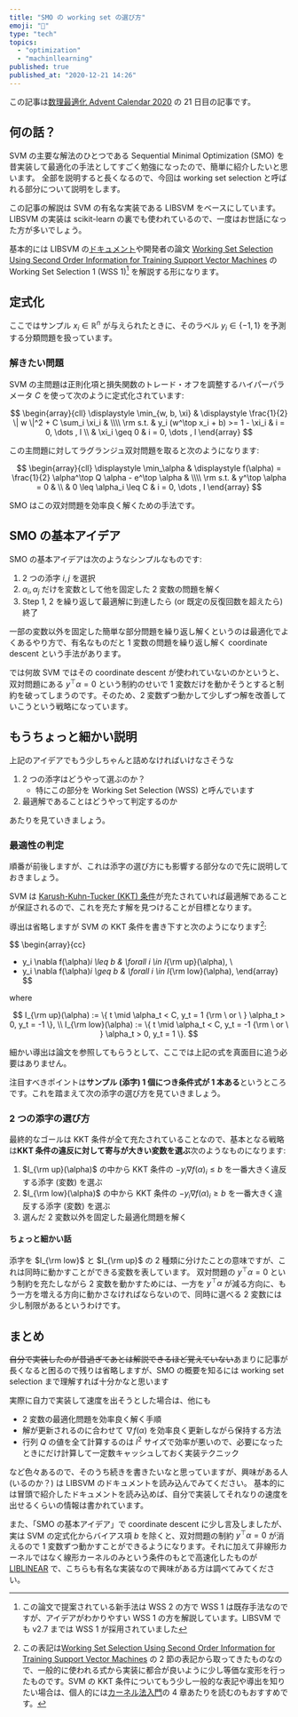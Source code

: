 ```yaml
---
title: "SMO の working set の選び方"
emoji: "🖖"
type: "tech"
topics:
  - "optimization"
  - "machinllearning"
published: true
published_at: "2020-12-21 14:26"
---
```


この記事は[数理最適化 Advent Calendar 2020](https://qiita.com/advent-calendar/2020/mo) の 21 日目の記事です。

## 何の話？

SVM の主要な解法のひとつである Sequential Minimal Optimization (SMO) を昔実装して最適化の手法としてすごく勉強になったので、簡単に紹介したいと思います。
全部を説明すると長くなるので、今回は working set selection と呼ばれる部分について説明をします。

この記事の解説は SVM の有名な実装である LIBSVM をベースにしています。
LIBSVM の実装は scikit-learn の裏でも使われているので、一度はお世話になった方が多いでしょう。

基本的には LIBSVM の[ドキュメント](https://www.csie.ntu.edu.tw/~cjlin/papers/libsvm.pdf)や開発者の論文 [Working Set Selection Using Second Order Information for Training Support Vector Machines](https://www.csie.ntu.edu.tw/~cjlin/papers/quadworkset.pdf) の Working Set Selection 1 (WSS 1)[^1] を解説する形になります。

[^1]: この論文で提案されている新手法は WSS 2 の方で WSS 1 は既存手法なのですが、アイデアがわかりやすい WSS 1 の方を解説しています。LIBSVM でも v2.7 までは WSS 1 が採用されていました

## 定式化

ここではサンプル $x_i \in \mathbb{R}^n$ が与えられたときに、そのラベル $y_i \in \{ -1, 1 \}$ を予測する分類問題を扱っています。

### 解きたい問題

SVM の主問題は正則化項と損失関数のトレード・オフを調整するハイパーパラメータ $C$ を使って次のように定式化されています:

$$
\begin{array}{cll}
  \displaystyle \min_{w, b, \xi} & \displaystyle \frac{1}{2} \| w \|^2 + C \sum_i \xi_i & \\\\
  \rm s.t. & y_i (w^\top x_i + b) >= 1 - \xi_i & i = 0, \dots , l \\
  & \xi_i \geq 0 & i = 0, \dots , l
\end{array}
$$

この主問題に対してラグランジュ双対問題を取ると次のようになります:

$$
\begin{array}{cll}
  \displaystyle \min_\alpha & \displaystyle f(\alpha) = \frac{1}{2} \alpha^\top Q \alpha - e^\top \alpha & \\\\
  \rm s.t. & y^\top \alpha = 0 & \\
  & 0 \leq \alpha_i \leq C & i = 0, \dots , l
\end{array}
$$

SMO はこの双対問題を効率良く解くための手法です。

## SMO の基本アイデア

SMO の基本アイデアは次のようなシンプルなものです:

1. 2 つの添字 $i, j$ を選択
2. $\alpha_i, \alpha_j$ だけを変数として他を固定した 2 変数の問題を解く
3. Step 1, 2 を繰り返して最適解に到達したら (or 既定の反復回数を超えたら) 終了

一部の変数以外を固定した簡単な部分問題を繰り返し解くというのは最適化でよくあるやり方で、有名なものだと 1 変数の問題を繰り返し解く coordinate descent という手法があります。

では何故 SVM ではその coordinate descent が使われていないのかというと、双対問題にある $y^\top \alpha = 0$ という制約のせいで 1 変数だけを動かそうとすると制約を破ってしまうのです。そのため、2 変数ずつ動かして少しずつ解を改善していこうという戦略になっています。

## もうちょっと細かい説明

上記のアイデアでもう少しちゃんと詰めなければいけなさそうな

1. 2 つの添字はどうやって選ぶのか？
   - 特にこの部分を Working Set Selection (WSS) と呼んでいます
3. 最適解であることはどうやって判定するのか

あたりを見ていきましょう。

### 最適性の判定

順番が前後しますが、これは添字の選び方にも影響する部分なので先に説明しておきましょう。

SVM は [Karush-Kuhn-Tucker (KKT) 条件](https://ja.wikipedia.org/wiki/%E3%82%AB%E3%83%AB%E3%83%BC%E3%82%B7%E3%83%A5%E3%83%BB%E3%82%AF%E3%83%BC%E3%83%B3%E3%83%BB%E3%82%BF%E3%83%83%E3%82%AB%E3%83%BC%E6%9D%A1%E4%BB%B6)が充たされていれば最適解であることが保証されるので、これを充たす解を見つけることが目標となります。

導出は省略しますが SVM の KKT 条件を書き下すと次のようになります[^2]:

$$
\begin{array}{cc}
  - y_i \nabla f(\alpha)_i \leq b & \forall i \in I_{\rm up}(\alpha), \\
  - y_i \nabla f(\alpha)_i \geq b & \forall i \in I_{\rm low}(\alpha),
\end{array}
$$

where

$$
I_{\rm up}(\alpha) := \{ t \mid \alpha_t < C, y_t = 1 {\rm \ or \ } \alpha_t > 0, y_t = -1 \}, \\
I_{\rm low}(\alpha) := \{ t \mid \alpha_t < C, y_t = -1 {\rm \ or \ } \alpha_t > 0, y_t = 1 \}.
$$

[^2]: この表記は[Working Set Selection Using Second Order Information for Training Support Vector Machines](https://www.csie.ntu.edu.tw/~cjlin/papers/quadworkset.pdf) の 2 節の表記から取ってきたものなので、一般的に使われる式から実装に都合が良いように少し等価な変形を行ったものです。SVM の KKT 条件についてもう少し一般的な表記や導出を知りたい場合は、個人的には[カーネル法入門](https://www.amazon.co.jp/dp/4254128088/)の 4 章あたりを読むのもおすすめです。

細かい導出は論文を参照してもらうとして、ここでは上記の式を真面目に追う必要はありません。

注目すべきポイントは**サンプル (添字) 1 個につき条件式が 1 本ある**というところです。これを踏まえて次の添字の選び方を見ていきましょう。

### 2 つの添字の選び方

最終的なゴールは KKT 条件が全て充たされていることなので、基本となる戦略は**KKT 条件の違反に対して寄与が大きい変数を選ぶ**次のようなものになります:

1. $I_{\rm up}(\alpha)$ の中から KKT 条件の $- y_i \nabla f(\alpha)_i \leq b$ を一番大きく違反する添字 (変数) を選ぶ
2. $I_{\rm low}(\alpha)$ の中から KKT 条件の $- y_i \nabla f(\alpha)_i \geq b$ を一番大きく違反する添字 (変数) を選ぶ
3. 選んだ 2 変数以外を固定した最適化問題を解く

#### ちょっと細かい話

添字を $I_{\rm low}$ と $I_{\rm up}$ の 2 種類に分けたことの意味ですが、これは同時に動かすことができる変数を表しています。
双対問題の $y^\top \alpha = 0$ という制約を充たしながら 2 変数を動かすためには、一方を $y^\top \alpha$ が減る方向に、もう一方を増える方向に動かさなければならないので、同時に選べる 2 変数には少し制限があるというわけです。

## まとめ

~~自分で実装したのが昔過ぎてあとは解説できるほど覚えていない~~あまりに記事が長くなると困るので残りは省略しますが、SMO の概要を知るには working set selection まで理解すれば十分かなと思います

実際に自力で実装して速度を出そうとした場合は、他にも

- 2 変数の最適化問題を効率良く解く手順
- 解が更新されるのに合わせて $\nabla f(\alpha)$ を効率良く更新しながら保持する方法
- 行列 $Q$ の値を全て計算するのは $l^2$ サイズで効率が悪いので、必要になったときにだけ計算して一定数キャッシュしておく実装テクニック

など色々あるので、そのうち続きを書きたいなと思っていますが、興味がある人 (いるのか？) は LIBSVM のドキュメントを読み込んでみてください。
基本的には冒頭で紹介したドキュメントを読み込めば、自分で実装してそれなりの速度を出せるくらいの情報は書かれています。

また、「SMO の基本アイデア」で coordinate descent に少し言及しましたが、実は SVM の定式化からバイアス項 $b$ を除くと、双対問題の制約 $y^\top \alpha = 0$ が消えるので 1 変数ずつ動かすことができるようになります。それに加えて非線形カーネルではなく線形カーネルのみという条件のもとで高速化したものが [LIBLINEAR](https://www.csie.ntu.edu.tw/~cjlin/liblinear/) で、こちらも有名な実装なので興味がある方は調べてみてください。
